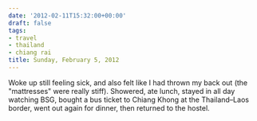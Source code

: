 ```yaml
---
date: '2012-02-11T15:32:00+00:00'
draft: false
tags:
- travel
- thailand
- chiang rai
title: Sunday, February 5, 2012
---
```


Woke up still feeling sick, and also felt like I had thrown my back out (the "mattresses" were really stiff). Showered, ate lunch, stayed in all day watching BSG, bought a bus ticket to Chiang Khong at the Thailand–Laos border, went out again for dinner, then returned to the hostel.
